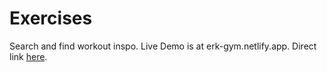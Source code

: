 # Exercises 
Search and find workout inspo.
Live Demo is at erk-gym.netlify.app.
Direct link [here](erk-gym.netlify.app).
